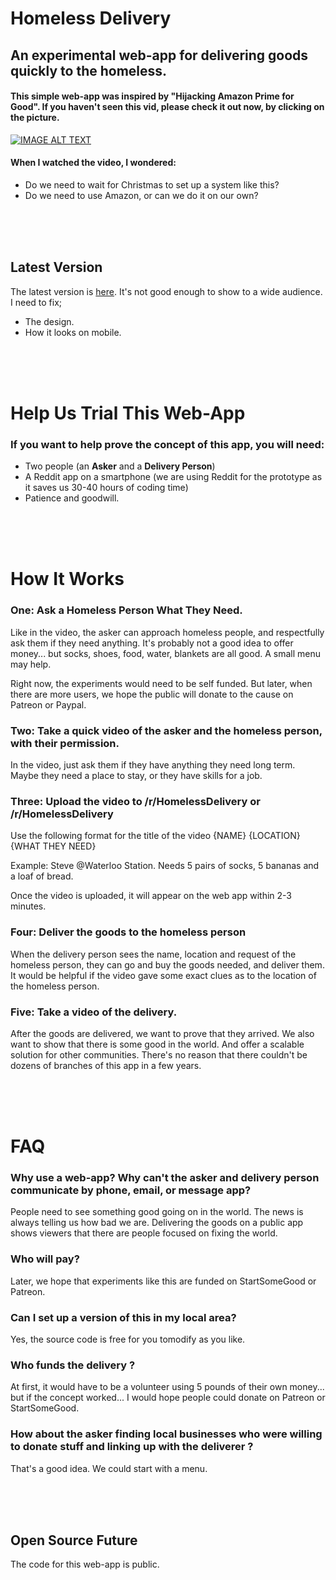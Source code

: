 # Homeless Delivery 

## An experimental web-app for delivering goods quickly to the homeless. 

#### This simple web-app was inspired by "Hijacking Amazon Prime for Good". If you haven't seen this vid, please check it out now, by clicking on the picture. 

[![IMAGE ALT TEXT](https://i.imgur.com/zydzS9B.png)](http://www.youtube.com/watch?v=8oKl_qDJHt4 "Video Title")

#### When I watched the video, I wondered:

- Do we need to wait for Christmas to set up a system like this?
- Do we need to use Amazon, or can we do it on our own?

<br/><br/><br/>


## Latest Version

The latest version is [here](https://codepen.io/Teeke/live/XWXqdLN). It's not good enough to show to a wide audience. I need to fix;

- The design. 
- How it looks on mobile. 

<br/><br/><br/>

# Help Us Trial This Web-App

### If you want to help prove the concept of this app, you will need:

- Two people (an **Asker** and a **Delivery Person**)
- A Reddit app on a smartphone (we are using Reddit for the prototype as it saves us 30-40 hours of coding time)
- Patience and goodwill. 

<br/><br/><br/>

# How It Works

### One: Ask a Homeless Person What They Need. 

Like in the video, the asker can approach homeless people, and respectfully ask them if they need anything. It's probably not a good idea to offer money... but socks, shoes, food, water, blankets are all good. A small menu may help. 

Right now, the experiments would need to be self funded. But later, when there are more users, we hope the public will donate to the cause on Patreon or Paypal.  

### Two: Take a quick video of the asker and the homeless person, with their permission.

In the video, just ask them if they have anything they need long term. Maybe they need a place to stay, or they have skills for a job. 

### Three: Upload the video to /r/HomelessDelivery or /r/HomelessDelivery

Use the following format for the title of the video {NAME} {LOCATION} {WHAT THEY NEED}

Example: Steve @Waterloo Station. Needs 5 pairs of socks, 5 bananas and a loaf of bread. 

Once the video is uploaded, it will appear on the web app within 2-3 minutes. 

### Four: Deliver the goods to the homeless person

When the delivery person sees the name, location and request of the homeless person, they can go and buy the goods needed, and deliver them. It would be helpful if the video gave some exact clues as to the location of the homeless person.

### Five: Take a video of the delivery. 

After the goods are delivered, we want to prove that they arrived. We also want to show that there is some good in the world. And offer a scalable solution for other communities. There's no reason that there couldn't be dozens of branches of this app in a few years. 

<br/><br/><br/>

# FAQ

### Why use a web-app? Why can't the asker and delivery person communicate by phone, email, or message app?

People need to see something good going on in the world. The news is always telling us how bad we are. Delivering the goods on a public app shows viewers that there are people focused on fixing the world.

### Who will pay?

Later, we hope that experiments like this are funded on StartSomeGood or Patreon. 

### Can I set up a version of this in my local area?

Yes, the source code is free for you tomodify as you like. 

### Who funds the delivery ?

At first, it would have to be a volunteer using 5 pounds of their own money... but if the concept worked... I would hope people could donate on Patreon or StartSomeGood.

### How about the asker finding local businesses who were willing to donate stuff and linking up with the deliverer ?

That's a good idea. We could start with a menu. 

<br/><br/><br/>

## Open Source Future

The code for this web-app is public. 




